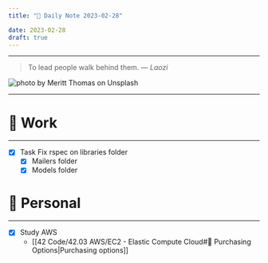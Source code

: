 ```yaml
---
title: "🌱 Daily Note 2023-02-28"

date: 2023-02-28
draft: true
---
```



---

> To lead people walk behind them.
> — <cite>Laozi</cite>

![photo by Meritt Thomas on Unsplash](https://images.unsplash.com/photo-1585549072115-03f8daaf4215?crop=entropy&cs=tinysrgb&fm=jpg&ixid=MnwzNjM5Nzd8MHwxfHJhbmRvbXx8fHx8fHx8fDE2Nzc1NTM1MDg&ixlib=rb-4.0.3&q=80&w=500&h=500)

---


# 💼 Work
---
- [x] Task Fix rspec on libraries folder
	- [x] Mailers folder
	- [x] Models folder

# 🌱 Personal
---
- [x] Study AWS
	-  [[42 Code/42.03 AWS/EC2 - Elastic Compute Cloud#🌿 Purchasing Options|Purchasing options]] 

